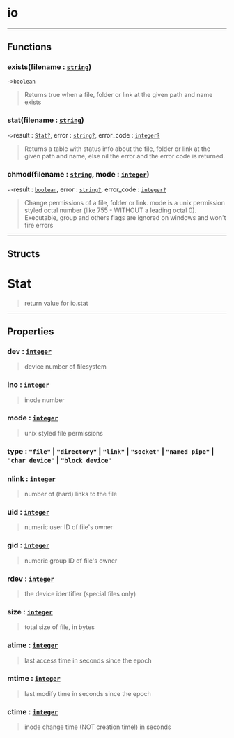 # io<a name="io"></a>  

<!-- toc -->
  

---  
## Functions
### exists(filename : [`string`](../../API/builtins/string.md))<a name="exists"></a>
`->`[`boolean`](../../API/builtins/boolean.md)  

> Returns true when a file, folder or link at the given path and name exists
### stat(filename : [`string`](../../API/builtins/string.md))<a name="stat"></a>
`->`result : [`Stat`](#stat)[`?`](../../API/builtins/nil.md), error : [`string`](../../API/builtins/string.md)[`?`](../../API/builtins/nil.md), error_code : [`integer`](../../API/builtins/integer.md)[`?`](../../API/builtins/nil.md)  

> Returns a table with status info about the file, folder or link at the given
> path and name, else nil the error and the error code is returned.
### chmod(filename : [`string`](../../API/builtins/string.md), mode : [`integer`](../../API/builtins/integer.md))<a name="chmod"></a>
`->`result : [`boolean`](../../API/builtins/boolean.md), error : [`string`](../../API/builtins/string.md)[`?`](../../API/builtins/nil.md), error_code : [`integer`](../../API/builtins/integer.md)[`?`](../../API/builtins/nil.md)  

> Change permissions of a file, folder or link. mode is a unix permission
> styled octal number (like 755 - WITHOUT a leading octal 0). Executable,
> group and others flags are ignored on windows and won't fire errors  



---  
## Structs  
# Stat<a name="Stat"></a>  
> return value for io.stat  

---  
## Properties
### dev : [`integer`](../../API/builtins/integer.md)<a name="dev"></a>
> device number of filesystem

### ino : [`integer`](../../API/builtins/integer.md)<a name="ino"></a>
> inode number

### mode : [`integer`](../../API/builtins/integer.md)<a name="mode"></a>
> unix styled file permissions

### type : `"file"` | `"directory"` | `"link"` | `"socket"` | `"named pipe"` | `"char device"` | `"block device"`<a name="type"></a>
### nlink : [`integer`](../../API/builtins/integer.md)<a name="nlink"></a>
> number of (hard) links to the file

### uid : [`integer`](../../API/builtins/integer.md)<a name="uid"></a>
> numeric user ID of file's owner

### gid : [`integer`](../../API/builtins/integer.md)<a name="gid"></a>
> numeric group ID of file's owner

### rdev : [`integer`](../../API/builtins/integer.md)<a name="rdev"></a>
> the device identifier (special files only)

### size : [`integer`](../../API/builtins/integer.md)<a name="size"></a>
> total size of file, in bytes

### atime : [`integer`](../../API/builtins/integer.md)<a name="atime"></a>
> last access time in seconds since the epoch

### mtime : [`integer`](../../API/builtins/integer.md)<a name="mtime"></a>
> last modify time in seconds since the epoch

### ctime : [`integer`](../../API/builtins/integer.md)<a name="ctime"></a>
> inode change time (NOT creation time!) in seconds

  

  

